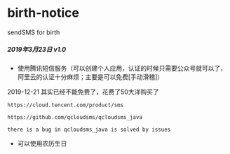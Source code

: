 # birth-notice
sendSMS for birth


##### 2019年3月23日 v1.0

* 使用腾讯短信服务（可以创建个人应用，认证的时候只需要公众号就可以了，阿里云的认证十分麻烦；主要是可以免费[手动滑稽]）

2019-12-21 其实已经不能免费了，花费了50大洋购买了

    https://cloud.tencent.com/product/sms

    https://github.com/qcloudsms/qcloudsms_java

    there is a bug in qcloudsms_java is solved by issues

* 可以使用农历生日
